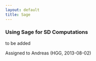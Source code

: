 ```yaml
---
layout: default
title: Sage
---
```


### Using Sage for SD Computations

to be added

  
Assigned to Andreas (HGG, 2013-08-02)


